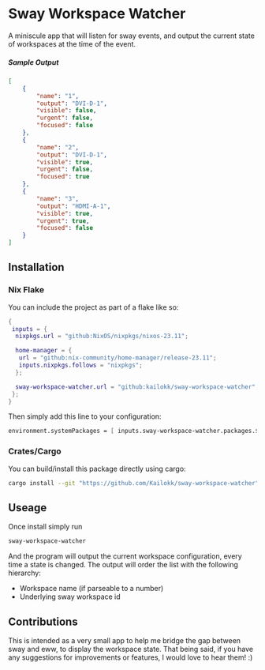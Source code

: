 
# Sway Workspace Watcher

A miniscule app that will listen for sway events, and output the current state of workspaces at the time of the event.

##### Sample Output

```json
[
    {
        "name": "1",
        "output": "DVI-D-1",
        "visible": false,
        "urgent": false,
        "focused": false
    },
    {
        "name": "2",
        "output": "DVI-D-1",
        "visible": true,
        "urgent": false,
        "focused": true
    },
    {
        "name": "3",
        "output": "HDMI-A-1",
        "visible": true,
        "urgent": true,
        "focused": false
    }
]
```

## Installation

### Nix Flake

You can include the project as part of a flake like so:

```nix
{
 inputs = {
  nixpkgs.url = "github:NixOS/nixpkgs/nixos-23.11";

  home-manager = {
   url = "github:nix-community/home-manager/release-23.11";
   inputs.nixpkgs.follows = "nixpkgs";
  };

  sway-workspace-watcher.url = "github:kailokk/sway-workspace-watcher";
 };
}
```

Then simply add this line to your configuration:

```nix
environment.systemPackages = [ inputs.sway-workspace-watcher.packages.${pkgs.system}.default ];
```

### Crates/Cargo

You can build/install this package directly using cargo:

```sh
cargo install --git "https://github.com/Kailokk/sway-workspace-watcher"
```

## Useage

Once install simply run

```sh
sway-workspace-watcher
```

And the program will output the current workspace configuration, every time a state is changed.
The output will order the list with the following hierarchy:

- Workspace name (if parseable to a number)
- Underlying sway workspace id

## Contributions

This is intended as a very small app to help me bridge the gap between sway and eww, to display the workspace state.
That being said, if you have any suggestions for improvements or features, I would love to hear them! :)
